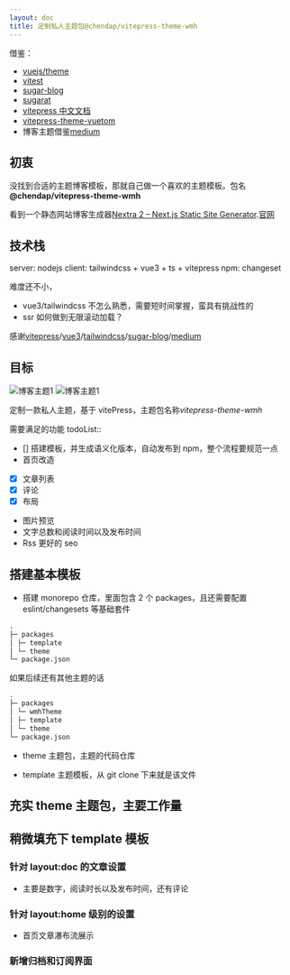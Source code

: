 ```yaml
---
layout: doc
title: 定制私人主题包@chendap/vitepress-theme-wmh
---
```


借鉴：

- [vuejs/theme](https://github.com/vuejs/theme)
- [vitest](https://github.com/vitest-dev/vitest)
- [sugar-blog](https://github.com/ATQQ/sugar-blog)
- [sugarat](https://theme.sugarat.top/)
- [vitepress 中文文档](https://deploy-preview-1593--vitepress-docs.netlify.app/zh/guide/using-vue)
- [vitepress-theme-vuetom](https://toscode.gitee.com/niaogege/vitepress-theme-vuetom)
- 博客主题借鉴[medium](https://medium.com/)

## 初衷

没找到合适的主题博客模板，那就自己做一个喜欢的主题模板。包名 **@chendap/vitepress-theme-wmh**

看到一个静态网站博客生成器[Nextra 2 – Next.js Static Site Generator](https://the-guild.dev/blog/nextra-2).[官网](https://nextra.site/)

## 技术栈

server: nodejs
client: tailwindcss + vue3 + ts + vitepress
npm: changeset

难度还不小，

- vue3/tailwindcss 不怎么熟悉，需要短时间掌握，蛮具有挑战性的
- ssr 如何做到无限滚动加载？

感谢[vitepress](https://vitepress.vuejs.org/)/[vue3](https://cn.vuejs.org/api/reactivity-core.html#watch)/[tailwindcss](https://www.tailwindcss.cn/)/[sugar-blog](https://github.com/ATQQ/sugar-blog)/[medium](https://medium.com/)

## 目标

![博客主题1](https://www.bythewayer.com/img/theme1.webp)
![博客主题1](https://www.bythewayer.com/img/theme2.webp)

定制一款私人主题，基于 vitePress，主题包名称*vitepress-theme-wmh*

需要满足的功能 todoList::

- [] 搭建模板，并生成语义化版本，自动发布到 npm，整个流程要规范一点
- 首页改造
- [x] 文章列表
- [x] 评论
- [x] 布局
- 图片预览
- 文字总数和阅读时间以及发布时间
- Rss 更好的 seo

## 搭建基本模板

- 搭建 monorepo 仓库，里面包含 2 个 packages，且还需要配置 eslint/changesets 等基础套件

```md
.
├─ packages
│ ├─ template
│ └─ theme
└─ package.json
```

如果后续还有其他主题的话

```md
.
├─ packages
│ └─ wmhTheme
│ ├─ template
│ └─ theme
└─ package.json
```

- theme 主题包，主题的代码仓库

- template 主题模板，从 git clone 下来就是该文件

## 充实 theme 主题包，主要工作量

## 稍微填充下 template 模板

### 针对 layout:doc 的文章设置

- 主要是数字，阅读时长以及发布时间，还有评论

### 针对 layout:home 级别的设置

- 首页文章瀑布流展示

### 新增归档和订阅界面
